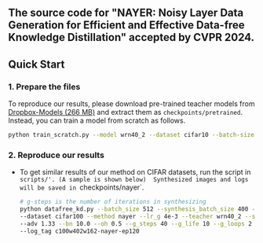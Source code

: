 ## The source code for "NAYER: Noisy Layer Data Generation for Efficient and Effective Data-free Knowledge Distillation" accepted by CVPR 2024.

## Quick Start

### 1. Prepare the files

To reproduce our results, please download pre-trained teacher models from [Dropbox-Models (266 MB)](https://www.dropbox.com/sh/w8xehuk7debnka3/AABhoazFReE_5mMeyvb4iUWoa?dl=0) and extract them as `checkpoints/pretrained`.
Instead, you can train a model from scratch as follows.
```bash
python train_scratch.py --model wrn40_2 --dataset cifar10 --batch-size 256 --lr 0.1 --epoch 200 --gpu 0
```
   
### 2. Reproduce our results
* To get similar results of our method on CIFAR datasets, run the script in `scripts/'. (A sample is shown below) 
  Synthesized images and logs will be saved in `checkpoints/nayer`.
    ```bash
    # g-steps is the number of iterations in synthesizing
    python datafree_kd.py --batch_size 512 --synthesis_batch_size 400 --lr 0.2 --gpu 0 --warmup 20 --epochs 120 \
    --dataset cifar100 --method nayer --lr_g 4e-3 --teacher wrn40_2 --student wrn16_2 --save_dir run/c100w402w162-nayer \
    --adv 1.33 --bn 10.0 --oh 0.5 --g_steps 40 --g_life 10 --g_loops 2 --gwp_loops 10 \
    --log_tag c100w402w162-nayer-ep120
    ```

